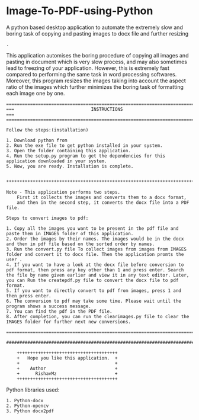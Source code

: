 # Image-To-PDF-using-Python
A python based desktop application to automate the extremely slow and boring task of copying and pasting images to docx file and further resizing 
    
    .
    
This application automises the boring procedure of copying all images and pasting in document which is very slow process,
and may also sometimes lead to freezing of your application. However, this is extremely fast compared to 
performing the same task in word processing softwares. Moreover, this program resizes the images taking into account the aspect ratio
of the images which further minimizes the boring task of formatting each image one by one.    


    ===========================================================================================
    ===                             INSTRUCTIONS                                            ===
    ===========================================================================================

    Follow the steps:(installation)

    1. Download python from
    2. Run the exe file to get python installed in your system.
    3. Open the folder containing this application.
    4. Run the setup.py program to get the dependencies for this application downloaded in your system.
    5. Now, you are ready. Installation is complete.


    *********************************************************************************************

    Note - This application performs two steps.
        First it collects the images and converts them to a docx format, 
        and then in the second step, it converts the docx file into a PDF file. 

    Steps to convert images to pdf:

    1. Copy all the images you want to be present in the pdf file and paste them in IMAGES folder of this application.
    2. Order the images by their names. The images would be in the docx and then in pdf file based on the sorted order by names.
    3. Run the convert.py file To collect images from images from IMAGES folder and convert it to docx file. Then the application promts the user .
    4. If you want to have a look at the docx file before conversion to pdf format, then press any key other than 1 and press enter. Search the file by name given earlier and view it in any text editor. Later, you can Run the createpdf.py file to convert the docx file to pdf format.
    5. If you want to directly convert to pdf from images, press 1 and then press enter.
    6. The conversion to pdf may take some time. Please wait until the program shows a success message.
    7. You can find the pdf in the PDF file.
    8. After completion, you can run the clearimages.py file to clear the IMAGES folder for further next new conversions.

    ==================================================================================================

    ##################################################################################################

        ++++++++++++++++++++++++++++++++++++++
        +   Hope you like this application.  +
        +                                    +
        +    Author                          +
        +      RishavMz                      +
        ++++++++++++++++++++++++++++++++++++++



Python libraries used:

    1. Python-docx
    2. Python-opencv
    3. Python docx2pdf
